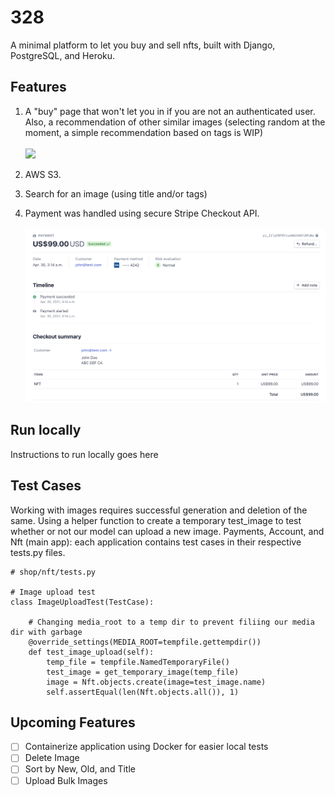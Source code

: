 # 328
A minimal platform to let you buy and sell nfts, built with Django, PostgreSQL, and Heroku.

<add an image>

## Features
1. A "buy" page that won't let you in if you are not an authenticated user. Also, a recommendation of other similar images (selecting random at the moment, a simple recommendation based on tags is WIP) <br><br>
<img src="https://github.com/Dhrumilcse/328/blob/main/readme_media/buy-gif.gif"> <br>

2. AWS S3.

3. Search for an image (using title and/or tags)

4. Payment was handled using secure Stripe Checkout API. <br><br>
<img src="https://github.com/Dhrumilcse/328/blob/main/readme_media/payment.png"> <br>

<add a gif buy page>

## Run locally

Instructions to run locally goes here

## Test Cases
Working with images requires successful generation and deletion of the same. Using a helper function to create a temporary test_image to test whether or not our model can upload a new image. Payments, Account, and Nft (main app): each application contains test cases in their respective tests.py files.

``` 
# shop/nft/tests.py

# Image upload test
class ImageUploadTest(TestCase):

    # Changing media_root to a temp dir to prevent filiing our media dir with garbage
    @override_settings(MEDIA_ROOT=tempfile.gettempdir())
    def test_image_upload(self):
        temp_file = tempfile.NamedTemporaryFile()
        test_image = get_temporary_image(temp_file)
        image = Nft.objects.create(image=test_image.name)
        self.assertEqual(len(Nft.objects.all()), 1)
  ```


## Upcoming Features
 - [ ] Containerize application using Docker for easier local tests
 - [ ] Delete Image
 - [ ] Sort by New, Old, and Title
 - [ ] Upload Bulk Images
